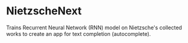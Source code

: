 # NietzscheNext

Trains Recurrent Neural Network (RNN) model on Nietzsche's collected works to create an app for text completion (autocomplete). 

